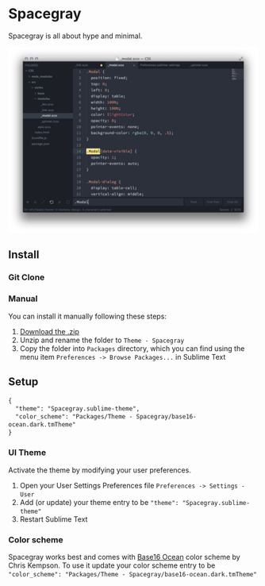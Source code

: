 # Spacegray

Spacegray is all about hype and minimal.

![Screenshot](Spacegray.png)

## Install

### Git Clone



### Manual

You can install it manually following these steps:

1. [Download the .zip](https://github.com/kkga/spacegray/archive/master.zip)
2. Unzip and rename the folder to `Theme - Spacegray`
3. Copy the folder into `Packages` directory, which you can find using the menu item `Preferences -> Browse Packages...` in Sublime Text

## Setup

```
{
  "theme": "Spacegray.sublime-theme",
  "color_scheme": "Packages/Theme - Spacegray/base16-ocean.dark.tmTheme"
}
```

### UI Theme

Activate the theme by modifying your user preferences.

1. Open your User Settings Preferences file `Preferences -> Settings - User`
2. Add (or update) your theme entry to be `"theme": "Spacegray.sublime-theme"`
3. Restart Sublime Text

### Color scheme

Spacegray works best and comes with [Base16 Ocean](http://chriskempson.github.io/base16/#ocean) color scheme by Chris Kempson. To use it update your color scheme entry to be `"color_scheme": "Packages/Theme - Spacegray/base16-ocean.dark.tmTheme"`
